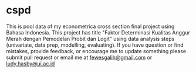 # cspd
This is pool data of my econometrica cross section final project using Bahasa Indonesia. This project has title "Faktor Determinasi Kualitas Anggur Merah dengan Pemodelan Probit dan Logit" using data analysis steps (univariate, data prep, modelling, evaluating). If you have question or find mistakes, provide feedback, or encourage me to update something please submit pull request or email me at fewesgalih@gmail.com or ludy.hasby@ui.ac.id
